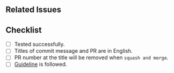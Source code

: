 <!--- 
Thanks for the contribution. We appreciate it.
Be sure to checkout our guideline.
-->
## Related Issues

## Checklist
- [ ] Tested successfully.
- [ ] Titles of commit message and PR are in English.
- [ ] PR number at the title will be removed when `squash and merge`.
- [ ] [Guideline](https://github.com/tymsai/marmoym-dev-support/blob/dev/CONTRIBUTING.md#commit-messages) is followed. 